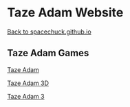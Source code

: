 # Taze Adam Website

[Back to spacechuck.github.io](https://spacechuck.github.io)

## Taze Adam Games
[Taze Adam](taze-adam.md)

[Taze Adam 3D](taze-adam-3d.md)

[Taze Adam 3](taze-adam-3.md)
